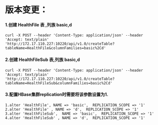 #  版本变更：
#### 1.创建 HealthFile 表 ,列族 basic,d
    curl -X POST --header 'Content-Type: application/json' --header 'Accept: text/plain' 'http://172.17.110.227:10220/api/v1.0/createTable?tableName=HealthFile&columnFamilies=basic%2Cd' 
#### 2.创建 HealthFileSub 表,列族 basic,d   
    curl -X POST --header 'Content-Type: application/json' --header 'Accept: text/plain' 'http://172.17.110.227:10220/api/v1.0/createTable?tableName=HealthFileSub&columnFamilies=basic%2Cd'
#### 3.配置HBase集群replication时需要将该参数设置为1.   
    1.alter 'HealthFile', NAME => 'basic',  REPLICATION_SCOPE => '1' 
	2.alter 'HealthFile' , NAME => 'd',  REPLICATION_SCOPE => '1'
	3.alter 'HealthFileSub',  NAME => 'basic',  REPLICATION_SCOPE => '1' 
	4.alter 'HealthFileSub' , NAME => 'd',  REPLICATION_SCOPE => '1' 